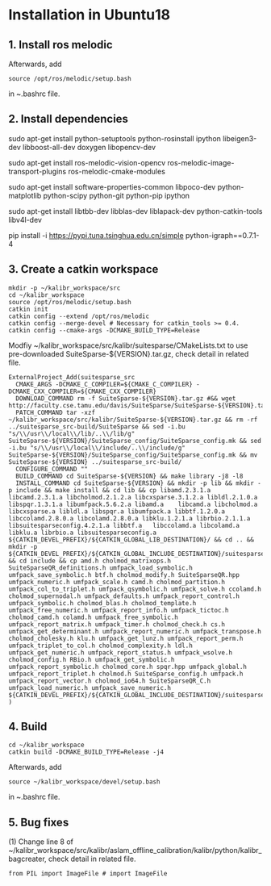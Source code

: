 # Installation in Ubuntu18

## 1. Install ros melodic

Afterwards, add 
```
source /opt/ros/melodic/setup.bash 
```
in ~.bashrc file.

## 2. Install dependencies

sudo apt-get install python-setuptools python-rosinstall ipython libeigen3-dev libboost-all-dev doxygen libopencv-dev

sudo apt-get install ros-melodic-vision-opencv ros-melodic-image-transport-plugins ros-melodic-cmake-modules 

sudo apt-get install software-properties-common libpoco-dev python-matplotlib python-scipy python-git python-pip ipython 

sudo apt-get install libtbb-dev libblas-dev liblapack-dev python-catkin-tools libv4l-dev

pip install -i https://pypi.tuna.tsinghua.edu.cn/simple python-igraph==0.7.1-4

## 3. Create a catkin workspace
```
mkdir -p ~/kalibr_workspace/src
cd ~/kalibr_workspace
source /opt/ros/melodic/setup.bash
catkin init
catkin config --extend /opt/ros/melodic
catkin config --merge-devel # Necessary for catkin_tools >= 0.4.
catkin config --cmake-args -DCMAKE_BUILD_TYPE=Release
```

Modfiy ~/kalibr_workspace/src/kalibr/suitesparse/CMakeLists.txt to use pre-downloaded SuiteSparse-${VERSION}.tar.gz, check detail in related file.
```
ExternalProject_Add(suitesparse_src
  CMAKE_ARGS -DCMAKE_C_COMPILER=${CMAKE_C_COMPILER} -DCMAKE_CXX_COMPILER=${CMAKE_CXX_COMPILER}
  DOWNLOAD_COMMAND rm -f SuiteSparse-${VERSION}.tar.gz #&& wget http://faculty.cse.tamu.edu/davis/SuiteSparse/SuiteSparse-${VERSION}.tar.gz
  PATCH_COMMAND tar -xzf ~/kalibr_workspace/src/kalibr/SuiteSparse-${VERSION}.tar.gz && rm -rf ../suitesparse_src-build/SuiteSparse && sed -i.bu "s/\\/usr\\/local\\/lib/..\\/lib/g" SuiteSparse-${VERSION}/SuiteSparse_config/SuiteSparse_config.mk && sed -i.bu "s/\\/usr\\/local\\/include/..\\/include/g" SuiteSparse-${VERSION}/SuiteSparse_config/SuiteSparse_config.mk && mv SuiteSparse-${VERSION} ../suitesparse_src-build/
  CONFIGURE_COMMAND ""
  BUILD_COMMAND cd SuiteSparse-${VERSION} && make library -j8 -l8
  INSTALL_COMMAND cd SuiteSparse-${VERSION} && mkdir -p lib && mkdir -p include && make install && cd lib && cp libamd.2.3.1.a libcamd.2.3.1.a libcholmod.2.1.2.a libcxsparse.3.1.2.a libldl.2.1.0.a libspqr.1.3.1.a libumfpack.5.6.2.a libamd.a	libcamd.a libcholmod.a	libcxsparse.a libldl.a libspqr.a libumfpack.a libbtf.1.2.0.a	libccolamd.2.8.0.a libcolamd.2.8.0.a libklu.1.2.1.a librbio.2.1.1.a libsuitesparseconfig.4.2.1.a libbtf.a	libccolamd.a libcolamd.a		libklu.a librbio.a libsuitesparseconfig.a  ${CATKIN_DEVEL_PREFIX}/${CATKIN_GLOBAL_LIB_DESTINATION}/ && cd .. && mkdir -p ${CATKIN_DEVEL_PREFIX}/${CATKIN_GLOBAL_INCLUDE_DESTINATION}/suitesparse && cd include && cp amd.h cholmod_matrixops.h SuiteSparseQR_definitions.h umfpack_load_symbolic.h umfpack_save_symbolic.h btf.h cholmod_modify.h SuiteSparseQR.hpp umfpack_numeric.h umfpack_scale.h camd.h cholmod_partition.h umfpack_col_to_triplet.h umfpack_qsymbolic.h umfpack_solve.h ccolamd.h cholmod_supernodal.h umfpack_defaults.h umfpack_report_control.h umfpack_symbolic.h cholmod_blas.h cholmod_template.h umfpack_free_numeric.h umfpack_report_info.h umfpack_tictoc.h cholmod_camd.h colamd.h umfpack_free_symbolic.h umfpack_report_matrix.h umfpack_timer.h cholmod_check.h cs.h umfpack_get_determinant.h umfpack_report_numeric.h umfpack_transpose.h cholmod_cholesky.h klu.h umfpack_get_lunz.h umfpack_report_perm.h umfpack_triplet_to_col.h cholmod_complexity.h ldl.h umfpack_get_numeric.h umfpack_report_status.h umfpack_wsolve.h cholmod_config.h RBio.h umfpack_get_symbolic.h umfpack_report_symbolic.h cholmod_core.h spqr.hpp umfpack_global.h umfpack_report_triplet.h cholmod.h SuiteSparse_config.h umfpack.h umfpack_report_vector.h cholmod_io64.h SuiteSparseQR_C.h umfpack_load_numeric.h umfpack_save_numeric.h ${CATKIN_DEVEL_PREFIX}/${CATKIN_GLOBAL_INCLUDE_DESTINATION}/suitesparse 
)
```

## 4. Build
```
cd ~/kalibr_workspace
catkin build -DCMAKE_BUILD_TYPE=Release -j4
```

Afterwards, add
```
source ~/kalibr_workspace/devel/setup.bash
```
in ~.bashrc file.

## 5. Bug fixes

(1) Change line 8 of ~/kalibr_workspace/src/kalibr/aslam_offline_calibration/kalibr/python/kalibr_bagcreater, check detail in related file.
```
from PIL import ImageFile # import ImageFile
```

